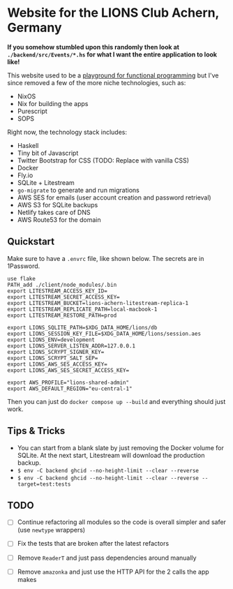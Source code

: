 # Website for the LIONS Club Achern, Germany

**If you somehow stumbled upon this randomly then look at `./backend/src/Events/*.hs` for what I want the entire application to look like!**

This website used to be a [playground for functional programming](https://www.fbrs.io/fp/) but I've since removed a few of the more niche technologies, such as:
* NixOS
* Nix for building the apps
* Purescript
* SOPS

Right now, the technology stack includes:
* Haskell
* Tiny bit of Javascript
* Twitter Bootstrap for CSS (TODO: Replace with vanilla CSS)
* Docker
* Fly.io
* SQLite + Litestream
* `go-migrate` to generate and run migrations
* AWS SES for emails (user account creation and password retrieval)
* AWS S3 for SQLite backups
* Netlify takes care of DNS
* AWS Route53 for the domain

## Quickstart

Make sure to have a `.envrc` file, like shown below. The secrets are in 1Password.

```text
use flake
PATH_add ./client/node_modules/.bin
export LITESTREAM_ACCESS_KEY_ID=
export LITESTREAM_SECRET_ACCESS_KEY=
export LITESTREAM_BUCKET=lions-achern-litestream-replica-1
export LITESTREAM_REPLICATE_PATH=local-macbook-1
export LITESTREAM_RESTORE_PATH=prod

export LIONS_SQLITE_PATH=$XDG_DATA_HOME/lions/db
export LIONS_SESSION_KEY_FILE=$XDG_DATA_HOME/lions/session.aes
export LIONS_ENV=development
export LIONS_SERVER_LISTEN_ADDR=127.0.0.1
export LIONS_SCRYPT_SIGNER_KEY=
export LIONS_SCRYPT_SALT_SEP=
export LIONS_AWS_SES_ACCESS_KEY=
export LIONS_AWS_SES_SECRET_ACCESS_KEY=

export AWS_PROFILE="lions-shared-admin"
export AWS_DEFAULT_REGION="eu-central-1"
```

Then you can just do `docker compose up --build` and everything should just work.

## Tips & Tricks

* You can start from a blank slate by just removing the Docker volume for SQLite. At the next start, Litestream will download the production backup.
* `$ env -C backend ghcid --no-height-limit --clear --reverse`
* `$ env -C backend ghcid --no-height-limit --clear --reverse --target=test:tests`

## TODO

- [ ] Continue refactoring all modules so the code is overall simpler and safer (use `newtype` wrappers)
- [ ] Fix the tests that are broken after the latest refactors
- [ ] Remove `ReaderT` and just pass dependencies around manually
- [ ] Remove `amazonka` and just use the HTTP API for the 2 calls the app makes

